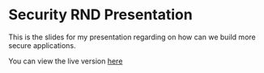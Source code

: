# Security RND Presentation
This is the slides for my presentation regarding on how can we build more secure applications.

You can view the live version [here](https://nasvillanueva.github.io/sec-rnd-presentation)
